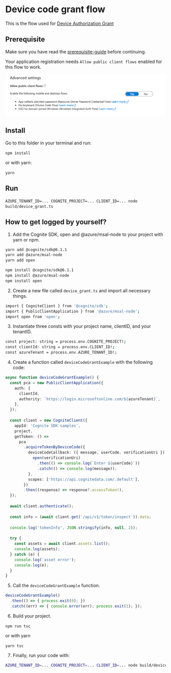 # Device code grant flow

This is the flow used for [Device Authorization Grant](https://oauth.net/2/grant-types/device-code/)

## Prerequisite

Make sure you have read the [prerequisite-guide](../../README.md#prerequisite) before continuing.

Your application registration needs `Allow public client flows` enabled for this flow to work.


![Azure Portal screenshot](./allow_public_client_flow.png)

## Install

Go to this folder in your terminal and run:

`npm install`

or with yarn:

`yarn`

## Run

`AZURE_TENANT_ID=... COGNITE_PROJECT=... CLIENT_ID=... node build/device_grant.ts`

## How to get logged by yourself?

1. Add the Cognite SDK, open and @azure/msal-node to your project with yarn or npm.

```sh
yarn add @cognite/sdk@6.1.1
yarn add @azure/msal-node
yarn add open
```

```sh
npm install @cognite/sdk@6.1.1
npm install @azure/msal-node
npm install open
```

2. Create a new file called `device_grant.ts` and import all necessary things.

```sh
import { CogniteClient } from '@cognite/sdk';
import { PublicClientApplication } from '@azure/msal-node';
import open from 'open';
```

3. Instantiate three consts with your project name, clientID, and your tenantID.

```sh
const project: string = process.env.COGNITE_PROJECT!;
const clientId: string = process.env.CLIENT_ID!;
const azureTenant = process.env.AZURE_TENANT_ID!;
```

4. Create a function called `deviceCodeGrantExample` with the following code:

```ts
async function deviceCodeGrantExample() {
  const pca = new PublicClientApplication({
    auth: {
      clientId,
      authority: `https://login.microsoftonline.com/${azureTenant}`,
    },
  });

  const client = new CogniteClient({
    appId: 'Cognite SDK samples',
    project,
    getToken: () =>
      pca
        .acquireTokenByDeviceCode({
          deviceCodeCallback: ({ message, userCode, verificationUri }) => {
            open(verificationUri)
              .then(() => console.log(`Enter ${userCode}`))
              .catch(() => console.log(message));
          },
          scopes: ['https://api.cognitedata.com/.default'],
        })
        .then((response) => response?.accessToken!),
  });

  await client.authenticate();

  const info = (await client.get('/api/v1/token/inspect')).data;

  console.log('tokenInfo', JSON.stringify(info, null, 2));

  try {
    const assets = await client.assets.list();
    console.log(assets);
  } catch (e) {
    console.log('asset error');
    console.log(e);
  }
}
```

5. Call the `deviceCodeGrantExample` function.

```ts
deviceCodeGrantExample()
  .then(() => { process.exit(0); })
  .catch((err) => { console.error(err); process.exit(1); });
```

6. Build your project.

`npm run tsc`

or with yarn

`yarn tsc`

7. Finally, run your code with:

```sh
AZURE_TENANT_ID=... COGNITE_PROJECT=... CLIENT_ID=... node build/device_grant.ts
```
